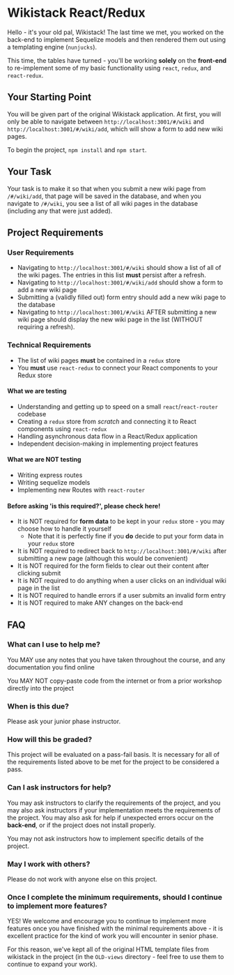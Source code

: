 # Wikistack React/Redux

Hello - it's your old pal, Wikistack! The last time we met, you worked on the back-end to implement Sequelize models and then rendered them out using a templating engine (`nunjucks`).

This time, the tables have turned - you'll be working **solely** on the **front-end** to re-implement some of my basic functionality using `react`, `redux`, and `react-redux`.

## Your Starting Point
You will be given part of the original Wikistack application. At first, you will only be able to navigate between `http://localhost:3001/#/wiki` and `http://localhost:3001/#/wiki/add`, which will show a form to add new wiki pages.

To begin the project, `npm install` and `npm start`.

## Your Task
Your task is to make it so that when you submit a new wiki page from `/#/wiki/add`, that page will be saved in the database, and when you navigate to `/#/wiki`, you see a list of all wiki pages in the database (including any that were just added).

## Project Requirements

### User Requirements
* Navigating to `http://localhost:3001/#/wiki` should show a list of all of the wiki pages. The entries in this list **must** persist after a refresh.
* Navigating to `http://localhost:3001/#/wiki/add` should show a form to add a new wiki page
* Submitting a (validly filled out) form entry should add a new wiki page to the database
* Navigating to `http://localhost:3001/#/wiki` AFTER submitting a new wiki page should display the new wiki page in the list (WITHOUT requiring a refresh).

### Technical Requirements
* The list of wiki pages **must** be contained in a `redux` store
* You **must** use `react-redux` to connect your React components to your Redux store

#### What we are testing
* Understanding and getting up to speed on a small `react`/`react-router` codebase
* Creating a `redux` store from *scratch* and connecting it to React components using `react-redux`
* Handling asynchronous data flow in a React/Redux application
* Independent decision-making in implementing project features

#### What we are NOT testing
* Writing express routes
* Writing sequelize models
* Implementing new Routes with `react-router`

#### Before asking 'is this required?', please check here!
* It is NOT required for **form data** to be kept in your `redux` store - you may choose how to handle it yourself
  * Note that it is perfectly fine if you **do** decide to put your form data in your `redux` store
* It is NOT required to redirect back to `http://localhost:3001/#/wiki` after submitting a new page (although this would be convenient)
* It is NOT required for the form fields to clear out their content after clicking submit
* It is NOT required to do anything when a user clicks on an individual wiki page in the list
* It is NOT required to handle errors if a user submits an invalid form entry
* It is NOT required to make ANY changes on the back-end

## FAQ

### What can I use to help me?
You MAY use any notes that you have taken throughout the course, and any documentation you find online

You MAY NOT copy-paste code from the internet or from a prior workshop directly into the project

### When is this due?
Please ask your junior phase instructor.

### How will this be graded?
This project will be evaluated on a pass-fail basis. It is necessary for all of the requirements listed above to be met for the project to be considered a pass.

### Can I ask instructors for help?
You may ask instructors to clarify the requirements of the project, and you may also ask instructors if your implementation meets the requirements of the project. You may also ask for help if unexpected errors occur on the **back-end**, or if the project does not install properly.

You may not ask instructors how to implement specific details of the project.

### May I work with others?
Please do not work with anyone else on this project.

### Once I complete the minimum requirements, should I continue to implement more features?
YES! We welcome and encourage you to continue to implement more features once you have finished with the minimal requirements above - it is excellent practice for the kind of work you will encounter in senior phase.

For this reason, we've kept all of the original HTML template files from wikistack in the project (in the `OLD-views` directory - feel free to use them to continue to expand your work).

